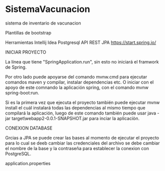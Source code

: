 # SistemaVacunacion
sistema de inventario de vacunacion

Plantillas de bootstrap

Herramientas
  Intellij Idea
  Postgresql
  API REST
  JPA
  https://start.spring.io/
  
INICIAR PROYECTO  
  
La línea que tiene "SpringApplication.run", sin esto no iniciará el framwork de Spring.

Por otro lado puede apoyarse del comando mvnw.cmd para ejecutar comandos maven y compilar, instalar dependencias etc. 
O iniciar con el apoyo de este comnando la aplicación spring, con el comando mvnw spring-boot:run.

Si es la primera vez que ejecuta el proyecto también puede ejecutar mvnw install el cuál instalará todas las dependencias al mismo tiempo que compilará la aplicación, 
luego de este comando también puede usar java -jar target\webapp2-0.0.1-SNAPSHOT.jar para inciar la aplicaciòn.


CONEXION DATABASE

Grcias a JPA se puede crear las bases al momento de ejecutar el proyecto para lo cual se deeb cambiar las credenciales del archivo se debe cambiar el nombre de la base y la contraseña para establecer la conexion con PostgreSQL.

application.properties
